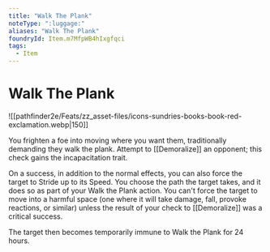 ```yaml
---
title: "Walk The Plank"
noteType: ":luggage:"
aliases: "Walk The Plank"
foundryId: Item.m7MfpWB4hIxgfqci
tags:
  - Item
---
```


# Walk The Plank
![[pathfinder2e/Feats/zz_asset-files/icons-sundries-books-book-red-exclamation.webp|150]]

You frighten a foe into moving where you want them, traditionally demanding they walk the plank. Attempt to [[Demoralize]] an opponent; this check gains the incapacitation trait.

On a success, in addition to the normal effects, you can also force the target to Stride up to its Speed. You choose the path the target takes, and it does so as part of your Walk the Plank action. You can't force the target to move into a harmful space (one where it will take damage, fall, provoke reactions, or similar) unless the result of your check to [[Demoralize]] was a critical success.

The target then becomes temporarily immune to Walk the Plank for 24 hours.
